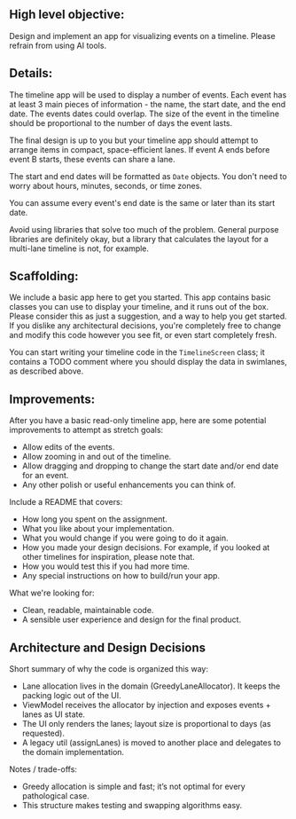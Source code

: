 ## High level objective:

Design and implement an app for visualizing events on a timeline. Please refrain from using AI tools.

## Details:

The timeline app will be used to display a number of events. Each event has at least 3 main pieces of information - the name, 
the start date, and the end date. The events dates could overlap. The size of the event in the timeline should be 
proportional to the number of days the event lasts.

The final design is up to you but your timeline app should attempt to arrange items in compact, space-efficient lanes. 
If event A ends before event B starts, these events can share a lane.

The start and end dates will be formatted as `Date` objects. You don't need to worry about hours, minutes, seconds, or time zones.

You can assume every event's end date is the same or later than its start date.

Avoid using libraries that solve too much of the problem. General purpose libraries are definitely okay, but a library that 
calculates the layout for a multi-lane timeline is not, for example.

## Scaffolding:

We include a basic app here to get you started. This app contains basic classes you can use to display your timeline, and it runs out of the box. 
Please consider this as just a suggestion, and a way to help you get started. 
If you dislike any architectural decisions, you're completely free to change and modify this code however you see fit, or even start completely fresh.

You can start writing your timeline code in the `TimelineScreen` class; it contains a TODO comment where you should display the data in swimlanes, as described above.

## Improvements:

After you have a basic read-only timeline app, here are some potential improvements to attempt as stretch goals:

* Allow edits of the events.
* Allow zooming in and out of the timeline.
* Allow dragging and dropping to change the start date and/or end date for an event.
* Any other polish or useful enhancements you can think of.

Include a README that covers:

* How long you spent on the assignment.
* What you like about your implementation.
* What you would change if you were going to do it again.
* How you made your design decisions. For example, if you looked at other timelines for inspiration, please note that.
* How you would test this if you had more time.
* Any special instructions on how to build/run your app.

What we're looking for:

* Clean, readable, maintainable code.
* A sensible user experience and design for the final product.


## Architecture and Design Decisions

Short summary of why the code is organized this way:

- Lane allocation lives in the domain (GreedyLaneAllocator). It keeps the packing logic out of the UI.
- ViewModel receives the allocator by injection and exposes events + lanes as UI state.
- The UI only renders the lanes; layout size is proportional to days (as requested).
- A legacy util (assignLanes) is moved to another place and delegates to the domain implementation.

Notes / trade-offs:
- Greedy allocation is simple and fast; it’s not optimal for every pathological case.
- This structure makes testing and swapping algorithms easy.

